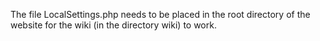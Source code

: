 The file LocalSettings.php needs to be placed in the root directory of the website for the wiki (in the directory wiki) to work. 
